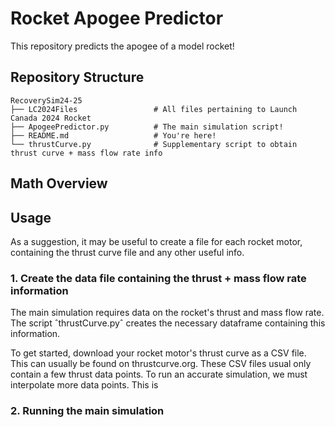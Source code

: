 # Rocket Apogee Predictor 

This repository predicts the apogee of a model rocket! 

## Repository Structure 

```
RecoverySim24-25
├── LC2024Files                 # All files pertaining to Launch Canada 2024 Rocket  
├── ApogeePredictor.py          # The main simulation script! 
├── README.md                   # You're here! 
└── thrustCurve.py              # Supplementary script to obtain thrust curve + mass flow rate info  
```

## Math Overview 


## Usage 

As a suggestion, it may be useful to create a file for each rocket motor, containing the thrust curve file and any other useful info. 

### 1. Create the data file containing the thrust + mass flow rate information 

The main simulation requires data on the rocket's thrust and mass flow rate. The script ˆthrustCurve.pyˆ creates the necessary dataframe containing this information. 

To get started, download your rocket motor's thrust curve as a CSV file. This can usually be found on thrustcurve.org. These CSV files usual only contain a few thrust data points. To run an accurate simulation, we must interpolate more data points. This is 


### 2. Running the main simulation 






